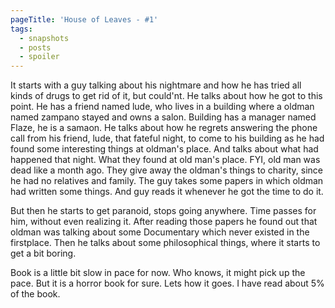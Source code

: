 ```yaml
---
pageTitle: 'House of Leaves - #1'
tags:
  - snapshots
  - posts
  - spoiler
---
```

It starts with a guy talking about his nightmare and how he has tried all kinds of drugs to get rid of it, but could'nt. He talks about how he got to this point. He has a friend named lude, who lives in a building where a oldman named zampano stayed and owns a salon. Building has a manager named Flaze, he is a samaon. He talks about how he regrets answering the phone call from his friend, lude, that fateful night, to come to his building as he had found some interesting things at oldman's place. And talks about what had happened that night. What they found at old man's place. FYI, old man was dead like a month ago. They give away the oldman's things to charity, since he had no relatives and family. The guy takes some papers in which oldman had written some things. And guy reads it whenever he got the time to do it.

But then he starts to get paranoid, stops going anywhere. Time passes for him, without even realizing it. After reading those papers he found out that oldman was talking about some Documentary which never existed in the firstplace. Then he talks about some philosophical things, where it starts to get a bit boring.

Book is a little bit slow in pace for now. Who knows, it might pick up the pace. But it is a horror book for sure. Lets how it goes. I have read about 5% of the book.
